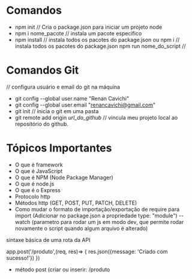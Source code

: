 # Comandos

- npm init // Cria o package.json para iniciar um projeto node
- npm i nome_pacote // instala um pacote específico
- npm install // instala todos os pacotes do package.json 
ou 
  npm i // instala todos os pacotes do package.json
  npm run nome_do_script //

# Comandos Git

// configura usuário e email do git na máquina
- git config --global user.name "Renan Cavichi"
- git config --global user.email "renancavichi@gmail.com" 
- git init // inicia o git em uma pasta
- git remote add origin _url_do_github_ // vincula meu projeto local ao repositório do github.


# Tópicos Importantes

- O que é framework
- O que é JavaScript
- O que é NPM (Node Package Manager)
- O que é node.js
- O que é o Express
- Protocolo http
- Métodos http (GET, POST, PUT, PATCH, DELETE)
- Como mudar o formato de importação/exportação de require para import
(Adicionar no package.json a propriedade type: "module")
--watch (parametro para rodar um js em modo dev, que permite rodar novamente o script quando algum arquivo é alterado)

sintaxe básica de uma rota da API

app.post('/produto',(req, res)=> {
  res.json({message: 'Criado com sucesso!'})
})

- método post (criar ou inserir: /produto
